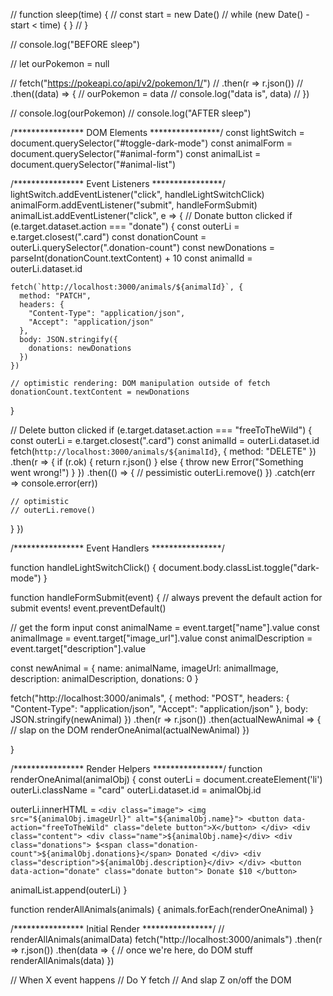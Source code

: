 // function sleep(time) {
//   const start = new Date()
//   while (new Date() - start < time) { }
// }

// console.log("BEFORE sleep")

// let ourPokemon = null

// fetch("https://pokeapi.co/api/v2/pokemon/1/")
//   .then(r => r.json())
//   .then((data) => {
//     ourPokemon = data
//     console.log("data is", data)
//   })

// console.log(ourPokemon)
// console.log("AFTER sleep")




/****************  DOM Elements ****************/
const lightSwitch = document.querySelector("#toggle-dark-mode")
const animalForm = document.querySelector("#animal-form")
const animalList = document.querySelector("#animal-list")

/**************** Event Listeners ****************/
lightSwitch.addEventListener("click", handleLightSwitchClick)
animalForm.addEventListener("submit", handleFormSubmit)
animalList.addEventListener("click", e => {
  // Donate button clicked
  if (e.target.dataset.action === "donate") {
    const outerLi = e.target.closest(".card")
    const donationCount = outerLi.querySelector(".donation-count")
    const newDonations = parseInt(donationCount.textContent) + 10
    const animalId = outerLi.dataset.id

    fetch(`http://localhost:3000/animals/${animalId}`, {
      method: "PATCH",
      headers: {
        "Content-Type": "application/json",
        "Accept": "application/json"
      },
      body: JSON.stringify({
        donations: newDonations
      })
    })

    // optimistic rendering: DOM manipulation outside of fetch
    donationCount.textContent = newDonations
  }

  // Delete button clicked
  if (e.target.dataset.action === "freeToTheWild") {
    const outerLi = e.target.closest(".card")
    const animalId = outerLi.dataset.id
    fetch(`http://localhost:3000/animals/${animalId}`, {
      method: "DELETE"
    })
      .then(r => {
        if (r.ok) {
          return r.json()
        } else {
          throw new Error("Something went wrong!")
        }
      })
      .then(() => {
        // pessimistic
        outerLi.remove()
      })
      .catch(err => console.error(err))

    // optimistic
    // outerLi.remove()
  }
})

/**************** Event Handlers ****************/

function handleLightSwitchClick() {
  document.body.classList.toggle("dark-mode")
}

function handleFormSubmit(event) {
  // always prevent the default action for submit events!
  event.preventDefault()

  // get the form input
  const animalName = event.target["name"].value
  const animalImage = event.target["image_url"].value
  const animalDescription = event.target["description"].value

  const newAnimal = {
    name: animalName,
    imageUrl: animalImage,
    description: animalDescription,
    donations: 0
  }

  fetch("http://localhost:3000/animals", {
    method: "POST",
    headers: {
      "Content-Type": "application/json",
      "Accept": "application/json"
    },
    body: JSON.stringify(newAnimal)
  })
    .then(r => r.json())
    .then(actualNewAnimal => {
      // slap on the DOM
      renderOneAnimal(actualNewAnimal)
    })

}

/**************** Render Helpers ****************/
function renderOneAnimal(animalObj) {
  const outerLi = document.createElement('li')
  outerLi.className = "card"
  outerLi.dataset.id = animalObj.id

  outerLi.innerHTML = `
    <div class="image">
      <img src="${animalObj.imageUrl}" alt="${animalObj.name}">
      <button data-action="freeToTheWild" class="delete button">X</button>
    </div>
    <div class="content">
      <div class="name">${animalObj.name}</div>
      <div class="donations">
        $<span class="donation-count">${animalObj.donations}</span> Donated
      </div>
      <div class="description">${animalObj.description}</div>
    </div>
    <button data-action="donate" class="donate button">
      Donate $10
    </button>
  `

  animalList.append(outerLi)
}

function renderAllAnimals(animals) {
  animals.forEach(renderOneAnimal)
}

/**************** Initial Render ****************/
// renderAllAnimals(animalData)
fetch("http://localhost:3000/animals")
  .then(r => r.json())
  .then(data => {
    // once we're here, do DOM stuff
    renderAllAnimals(data)
  })


// When X event happens
// Do Y fetch
// And slap Z on/off the DOM